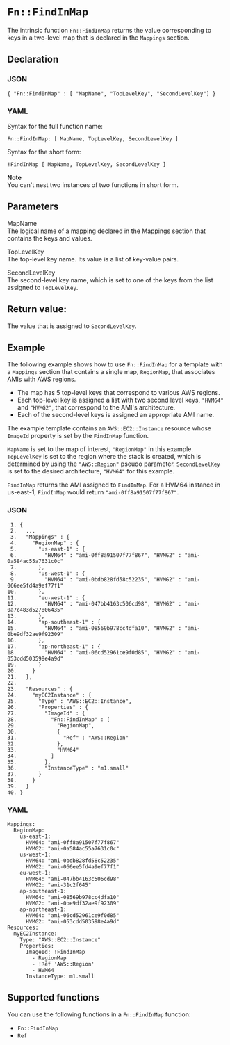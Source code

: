 # `Fn::FindInMap`<a name="intrinsic-function-reference-findinmap"></a>

The intrinsic function `Fn::FindInMap` returns the value corresponding to keys in a two\-level map that is declared in the `Mappings` section\.

## Declaration<a name="w6974ab1c33c28c26b5"></a>

### JSON<a name="intrinsic-function-reference-findinmap-syntax.json"></a>

```
{ "Fn::FindInMap" : [ "MapName", "TopLevelKey", "SecondLevelKey"] }
```

### YAML<a name="intrinsic-function-reference-findinmap-syntax.yaml"></a>

Syntax for the full function name:

```
Fn::FindInMap: [ MapName, TopLevelKey, SecondLevelKey ]
```

Syntax for the short form:

```
!FindInMap [ MapName, TopLevelKey, SecondLevelKey ]
```

**Note**  
You can't nest two instances of two functions in short form\.

## Parameters<a name="w6974ab1c33c28c26b7"></a>

MapName  
The logical name of a mapping declared in the Mappings section that contains the keys and values\.

TopLevelKey  
The top\-level key name\. Its value is a list of key\-value pairs\.

SecondLevelKey  
The second\-level key name, which is set to one of the keys from the list assigned to `TopLevelKey`\.

## Return value:<a name="w6974ab1c33c28c26b9"></a>

The value that is assigned to `SecondLevelKey`\. 

## Example<a name="w6974ab1c33c28c26c11"></a>

The following example shows how to use `Fn::FindInMap` for a template with a `Mappings` section that contains a single map, `RegionMap`, that associates AMIs with AWS regions\. 
+ The map has 5 top\-level keys that correspond to various AWS regions\.
+ Each top\-level key is assigned a list with two second level keys, `"HVM64"` and `"HVMG2"`, that correspond to the AMI's architecture\.
+ Each of the second\-level keys is assigned an appropriate AMI name\.

The example template contains an `AWS::EC2::Instance` resource whose `ImageId` property is set by the `FindInMap` function\. 

`MapName` is set to the map of interest, `"RegionMap"` in this example\. `TopLevelKey` is set to the region where the stack is created, which is determined by using the `"AWS::Region"` pseudo parameter\. `SecondLevelKey` is set to the desired architecture, `"HVM64"` for this example\.

`FindInMap` returns the AMI assigned to `FindInMap`\. For a HVM64 instance in us\-east\-1, `FindInMap` would return `"ami-0ff8a91507f77f867"`\.

### JSON<a name="intrinsic-function-reference-findinmap-example.json"></a>

```
 1. {
 2.   ...
 3.   "Mappings" : {
 4.     "RegionMap" : {
 5.       "us-east-1" : { 
 6.         "HVM64" : "ami-0ff8a91507f77f867", "HVMG2" : "ami-0a584ac55a7631c0c" 
 7.       },
 8.       "us-west-1" : { 
 9.         "HVM64" : "ami-0bdb828fd58c52235", "HVMG2" : "ami-066ee5fd4a9ef77f1" 
10.       },
11.       "eu-west-1" : { 
12.         "HVM64" : "ami-047bb4163c506cd98", "HVMG2" : "ami-0a7c483d527806435" 
13.       },
14.       "ap-southeast-1" : { 
15.         "HVM64" : "ami-08569b978cc4dfa10", "HVMG2" : "ami-0be9df32ae9f92309" 
16.       },
17.       "ap-northeast-1" : { 
18.         "HVM64" : "ami-06cd52961ce9f0d85", "HVMG2" : "ami-053cdd503598e4a9d" 
19.       }
20.     }
21.   },
22. 
23.   "Resources" : {
24.     "myEC2Instance" : {
25.       "Type" : "AWS::EC2::Instance",
26.       "Properties" : {
27.         "ImageId" : { 
28.           "Fn::FindInMap" : [ 
29.             "RegionMap", 
30.             { 
31.               "Ref" : "AWS::Region" 
32.             }, 
33.             "HVM64"
34.           ]
35.         },
36.         "InstanceType" : "m1.small"
37.       }   
38.     }
39.   }
40. }
```

### YAML<a name="intrinsic-function-reference-findinmap-example.yaml"></a>

```
Mappings: 
  RegionMap: 
    us-east-1: 
      HVM64: "ami-0ff8a91507f77f867"
      HVMG2: "ami-0a584ac55a7631c0c"
    us-west-1: 
      HVM64: "ami-0bdb828fd58c52235"
      HVMG2: "ami-066ee5fd4a9ef77f1"
    eu-west-1: 
      HVM64: "ami-047bb4163c506cd98"
      HVMG2: "ami-31c2f645"
    ap-southeast-1: 
      HVM64: "ami-08569b978cc4dfa10"
      HVMG2: "ami-0be9df32ae9f92309"
    ap-northeast-1: 
      HVM64: "ami-06cd52961ce9f0d85"
      HVMG2: "ami-053cdd503598e4a9d"
Resources: 
  myEC2Instance: 
    Type: "AWS::EC2::Instance"
    Properties: 
      ImageId: !FindInMap
        - RegionMap
        - !Ref 'AWS::Region'
        - HVM64
      InstanceType: m1.small
```

## Supported functions<a name="w6974ab1c33c28c26c13"></a>

You can use the following functions in a `Fn::FindInMap` function:
+ `Fn::FindInMap`
+ `Ref`